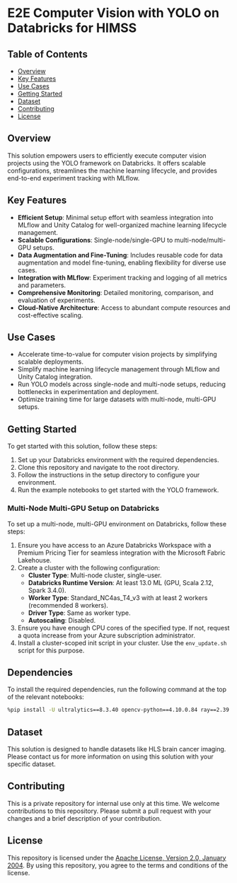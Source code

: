 # E2E Computer Vision with YOLO on Databricks for HIMSS

## Table of Contents
- [Overview](#overview)
- [Key Features](#key-features)
- [Use Cases](#use-cases)
- [Getting Started](#getting-started)
- [Dataset](#dataset)
- [Contributing](#contributing)
- [License](#license)

## Overview
This solution empowers users to efficiently execute computer vision projects using the YOLO framework on Databricks. It offers scalable configurations, streamlines the machine learning lifecycle, and provides end-to-end experiment tracking with MLflow.

## Key Features
- **Efficient Setup**: Minimal setup effort with seamless integration into MLflow and Unity Catalog for well-organized machine learning lifecycle management.
- **Scalable Configurations**: Single-node/single-GPU to multi-node/multi-GPU setups.
- **Data Augmentation and Fine-Tuning**: Includes reusable code for data augmentation and model fine-tuning, enabling flexibility for diverse use cases.
- **Integration with MLflow**: Experiment tracking and logging of all metrics and parameters.
- **Comprehensive Monitoring**: Detailed monitoring, comparison, and evaluation of experiments.
- **Cloud-Native Architecture**: Access to abundant compute resources and cost-effective scaling.

## Use Cases
- Accelerate time-to-value for computer vision projects by simplifying scalable deployments.
- Simplify machine learning lifecycle management through MLflow and Unity Catalog integration.
- Run YOLO models across single-node and multi-node setups, reducing bottlenecks in experimentation and deployment.
- Optimize training time for large datasets with multi-node, multi-GPU setups.

## Getting Started
To get started with this solution, follow these steps:
1. Set up your Databricks environment with the required dependencies.
2. Clone this repository and navigate to the root directory.
3. Follow the instructions in the setup directory to configure your environment.
4. Run the example notebooks to get started with the YOLO framework.

### Multi-Node Multi-GPU Setup on Databricks
To set up a multi-node, multi-GPU environment on Databricks, follow these steps:

1. Ensure you have access to an Azure Databricks Workspace with a Premium Pricing Tier for seamless integration with the Microsoft Fabric Lakehouse.
2. Create a cluster with the following configuration:
   - **Cluster Type**: Multi-node cluster, single-user.
   - **Databricks Runtime Version**: At least 13.0 ML (GPU, Scala 2.12, Spark 3.4.0).
   - **Worker Type**: Standard_NC4as_T4_v3 with at least 2 workers (recommended 8 workers).
   - **Driver Type**: Same as worker type.
   - **Autoscaling**: Disabled.
3. Ensure you have enough CPU cores of the specified type. If not, request a quota increase from your Azure subscription administrator.
4. Install a cluster-scoped init script in your cluster. Use the `env_update.sh` script for this purpose.

## Dependencies
To install the required dependencies, run the following command at the top of the relevant notebooks:
```bash
%pip install -U ultralytics==8.3.40 opencv-python==4.10.0.84 ray==2.39.0
``` 

## Dataset
This solution is designed to handle datasets like HLS brain cancer imaging. Please contact us for more information on using this solution with your specific dataset.

## Contributing
This is a private repository for internal use only at this time. We welcome contributions to this repository. Please submit a pull request with your changes and a brief description of your contribution.

## License
This repository is licensed under the [Apache License, Version 2.0, January 2004](http://www.apache.org/licenses/). By using this repository, you agree to the terms and conditions of the license.